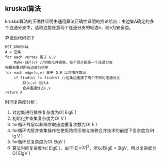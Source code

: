 ## kruskal算法

kruskal算法的正确性证明由通用算法正确性证明的推论给出：由边集A确定的多个连通分支中，选取连接任意两个连通分支的轻边e，则e为安全边。

算法伪代码如下

```pseudocode
MST_KRUSKAL
A = 空集
for each vertex 属于 G.V
	Make-SET(v) //初始化并查集，每个顶点都是一个连通分支
根据权重对所有边进行排序
for each edge(u,v) 属于 G.E 以非降序取出
	if find(u) != find(v) //这条边连接了两个不同的连通分支
		将(u,v) 加入A
		合并连通分支u,v
return A
```

时间复杂度分析：

1. 对边集进行排序复杂度为O( ElgE )
2. 初始化并查集复杂度为O( V )
3. for循环外层以非降序取出边重复次数为O( E )
4. for循环内层并查集操作在使用路径压缩与按秩合并技术的前提下复杂度为$\Theta$( lg V )
5. for循环总复杂度为O( ElgV )
6. 算法时间复杂度为( ElgE )，由于|E|<$|V|^2$，所以有lgE < 2lgV，所以复杂度为O( ElgV )

